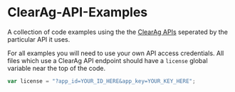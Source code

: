 # ClearAg-API-Examples

A collection of code examples using the the [ClearAg APIs](https://clearag.com) seperated by the particular API it uses.

For all examples you will need to use your own API access credentials. All files which use a ClearAg API endpoint should have a `license` global variable near the top of the code.
```javascript
var license = "?app_id=YOUR_ID_HERE&app_key=YOUR_KEY_HERE";
```
